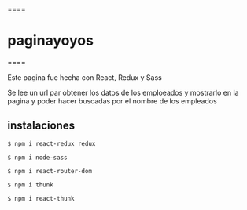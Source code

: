 ====
# paginayoyos
====

Este pagina fue hecha con React, Redux y Sass

Se lee un url par obtener los datos de los emploeados y mostrarlo en la pagina y poder hacer buscadas por el nombre de los empleados

## instalaciones

`$ npm i react-redux redux`

`$ npm i node-sass`

`$ npm i react-router-dom`

`$ npm i thunk`

`$ npm i react-thunk`

